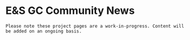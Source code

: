# E&S GC Community News

```{warning} Coming Soon!
Please note these project pages are a work-in-progress. Content will be added on an ongoing basis.
```
